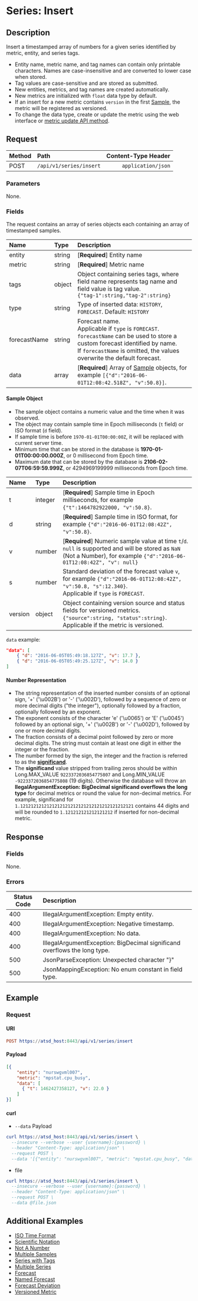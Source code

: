 # Series: Insert

## Description

Insert a timestamped array of numbers for a given series identified by metric, entity, and series tags. 

* Entity name, metric name, and tag names can contain only printable characters. Names are case-insensitive and are converted to lower case when stored.
* Tag values are case-sensitive and are stored as submitted.
* New entities, metrics, and tag names are created automatically.
* New metrics are initialized with `float` data type by default.
* If an insert for a new metric contains `version` in the first [Sample](#sample-object), the metric will be registered as versioned.
* To change the data type, create or update the metric using the web interface or [metric update API method](/api/meta/metric/update.md).

## Request

| **Method** | **Path** | **Content-Type Header**|
|:---|:---|---:|
| POST | `/api/v1/series/insert` | `application/json` |

### Parameters

None.

### Fields

The request contains an array of series objects each containing an array of timestamped samples. 

|**Name**|**Type**|**Description**|
|:---|:---|:---|
| entity | string | [**Required**] Entity name |
| metric | string | [**Required**] Metric name |
| tags | object | Object containing series tags, where field name represents tag name and field value is tag value.<br>`{"tag-1":string,"tag-2":string}` |
| type | string | Type of inserted data: `HISTORY`, `FORECAST`. Default: `HISTORY` |
| forecastName | string | Forecast name. <br>Applicable if `type` is `FORECAST`.<br>`forecastName` can be used to store a custom forecast identified by name. <br>If `forecastName` is omitted, the values overwrite the default forecast.  |
| data | array | [**Required**] Array of [Sample](#sample-object) objects, for example `[{"d":"2016-06-01T12:08:42.518Z", "v":50.8}]`.|

#### Sample Object

* The sample object contains a numeric value and the time when it was observed.
* The object may contain sample time in Epoch milliseconds (`t` field) or ISO format (`d` field).
* If sample time is before `1970-01-01T00:00:00Z`, it will be replaced with current server time.
* Minimum time that can be stored in the database is **1970-01-01T00:00:00.000Z**, or 0 millisecond from Epoch time.
* Maximum date that can be stored by the database is **2106-02-07T06:59:59.999Z**, or 4294969199999 milliseconds from Epoch time.

|**Name**|**Type**|**Description**|
|:---|:---|:---|
| t | integer | [**Required**] Sample time in Epoch milliseconds, for example `{"t":1464782922000, "v":50.8}`.|
| d | string | [**Required**] Sample time in ISO format, for example `{"d":"2016-06-01T12:08:42Z", "v":50.8}`. |
| v | number | [**Required**] Numeric sample value at time `t`/`d`. <br>`null` is supported and will be stored as `NaN` (Not a Number), for example `{"d":"2016-06-01T12:08:42Z", "v": null}` |
| s | number | Standard deviation of the forecast value `v`, for example  `{"d":"2016-06-01T12:08:42Z", "v":50.8, "s":12.340}`.<br>Applicable if `type` is `FORECAST`.|
| version | object | Object containing version source and status fields for versioned metrics.<br>`{"source":string, "status":string}`.<br>Applicable if the metric is versioned. |

`data` example:

```json
"data": [
	{ "d": "2016-06-05T05:49:18.127Z", "v": 17.7 },
	{ "d": "2016-06-05T05:49:25.127Z", "v": 14.0 }
]
```

#### Number Representation

* The string representation of the inserted number consists of an optional sign, '+' ('\u002B') or '-' ('\u002D'), followed by a sequence of zero or more decimal digits ("the integer"), optionally followed by a fraction, optionally followed by an exponent.
* The exponent consists of the character 'e' ('\u0065') or 'E' ('\u0045') followed by an optional sign, '+' ('\u002B') or '-' ('\u002D'), followed by one or more decimal digits.
* The fraction consists of a decimal point followed by zero or more decimal digits. The string must contain at least one digit in either the integer or the fraction. 
* The number formed by the sign, the integer and the fraction is referred to as the [**significand**](https://en.wikipedia.org/wiki/Significand).
* The **significand** value stripped from trailing zeros should be within Long.MAX_VALUE `9223372036854775807` and Long.MIN_VALUE  `-9223372036854775808` (19 digits). Otherwise the database will throw an **llegalArgumentException: BigDecimal significand overflows the long type** for decimal metrics or round the value for non-decimal metrics. For example, significand for `1.1212121212121212121212121212121212121212121` contains 44 digits and will be rounded to `1.121212121212121212` if inserted for non-decimal metric.

## Response

### Fields

None.

### Errors

|  Status Code  |  Description  |
|---------------|:---------------|
| 400 | IllegalArgumentException: Empty entity.|
| 400 | IllegalArgumentException: Negative timestamp.|
| 400 | IllegalArgumentException: No data. |
| 400 | IllegalArgumentException: BigDecimal significand overflows the long type. |
| 500 | JsonParseException: Unexpected character "}" | 
| 500 | JsonMappingException: No enum constant in field type.|

## Example

### Request

#### URI

```elm
POST https://atsd_host:8443/api/v1/series/insert
```

#### Payload

```json
[{
    "entity": "nurswgvml007",
    "metric": "mpstat.cpu_busy",
    "data": [
      { "t": 1462427358127, "v": 22.0 }
    ]
}]
```

#### curl

* `--data` Payload

```elm
curl https://atsd_host:8443/api/v1/series/insert \
  --insecure --verbose --user {username}:{password} \
  --header "Content-Type: application/json" \
  --request POST \
  --data '[{"entity": "nurswgvml007", "metric": "mpstat.cpu_busy", "data": [{ "t": 1462427358127, "v": 22.0 }]}]'
  ```
  
* file

```elm
curl https://atsd_host:8443/api/v1/series/insert \
  --insecure --verbose --user {username}:{password} \
  --header "Content-Type: application/json" \
  --request POST \
  --data @file.json
  ```

## Additional Examples
* [ISO Time Format](examples/insert-iso-time-format.md)
* [Scientific Notation](examples/insert-scientific-notation.md)
* [Not A Number](examples/insert-nan.md)
* [Multiple Samples](examples/insert-multiple-samples.md)
* [Series with Tags](examples/insert-with-tags.md)
* [Multiple Series](examples/insert-multiple-series.md)
* [Forecast](examples/insert-forecast.md)
* [Named Forecast](examples/insert-named-forecast.md)
* [Forecast Deviation](examples/insert-forecast-deviation.md)
* [Versioned Metric](examples/insert-versioned-metric.md)




